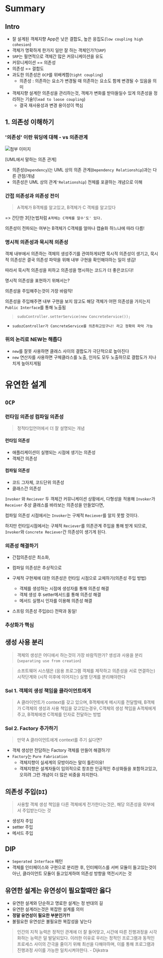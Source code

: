 # Summary

## Intro
- 잘 설계된 객체지향 App은 낮은 결합도, 높은 응집도(`low coupling high cohesion`)
- 객체가 명확하게 한가지 일만 잘 하는 객체인가?(`SRP`)
- `SRP`는 필연적으로 객체간 많은 커뮤니케이션을 유도
- 커뮤니케이션 == 의존성
- 의존성 == 결합도
- 과도한 의존성은 `OCP`를 위배케함(`tight coupling`)
    - 의존성 : 의존하는 요소가 변경될 때 의존하는 요소도 함께 변경될 수 있음을 의미
- 객체지향 설계란 의존성을 관리하는것, 객체가 변화를 받아들일수 있게 의존성을 정리하는 기술!(`lead to loose coupling`)
    - 결국 재사용성과 변경 용이성이 핵심

## 1. 의존성 이해하기

### '의존성' 이란 워딩에 대해 - vs 의존관계

![첨부 이미지](https://jinia-img-bucket.s3.ap-northeast-2.amazonaws.com/03c1237f-668e-48b9-83d0-9a2bbadb3626.png)

[UML에서 말하는 의존 관계]

- 의존성(`Dependency`)는 UML 상의 의존 관계(`Dependency Relationship`)과는 다른 관점/개념
- 의존성은 UML 상의 관계`'Relationship`) 전체를 포괄하는 개념으로 이해



### 간접 의존성과 의존성 전이

>A객체가 B객체를 알고있고, B객체가 C 객체를 알고있다

=> 간단한 3단논법처럼 `A객체는 C객체를 알수'도' 있다.`

의존성이 전파되는 여부는 B객체가 C객체를 얼마나 캡슐화 하느냐에 따라 다름!





### 명시적 의존성과 묵시적 의존성

객체 내부에서 의존하는 객체의 생성주기를 관여하게되면 묵시적 의존성이 생기고, 묵시적 의존성은 결국 의존성 파악을 위해 내부 구현을 확인해야하는 일이 생김!

따라서 묵시적 의존성을 피하고 의존성을 명시하는 코드가 더 좋은코드다!

명시적 의존성을 표현하기 위해서는?

의존성을 주입해주는것이 가장 바람직!

의존성을 주입해주면 내부 구현을 보지 않고도 해당 객체가 어떤 의존성을 가지는지 `Public Interface`를 통해 노출됨

> `sudoController.setterService(new ConcreteService());`

- `sudozController가 ConcreteService를 의존하고있구나! 라고 정확히 파악 가능`


### 위의 논리로 NEW는 해롭다
- `new`를 잘못 사용하면 클래스 사이의 결합도가 극단적으로 높아진다
- `new` 연산자를 사용하면 구체클라스를 노출, 인자도 모두 노출하므로 결합도가 지나치게 높아지게됨



# 유연한 설계

## `OCP`

### 런타임 의존성 컴파일 의존성

> 정적타입언어에서 더 잘 설명되는 개념

#### 런타임 의존성

- 애플리케이션이 실행되는 시점에 생기는 의존성
- 객체간 의존성
 
#### 컴파일 의존성

- 코드 그자체, 코드단위 의존성
- 클래스간 의존성

`Invoker` 와 `Reciever` 두 객체간 커뮤니케이션 상황에서, 다형성을 적용해 `Invoker`가 `Receiver` 추상 클래스를 바라보는 의존성을 만들었다면, 

컴파일 의존성 시점에서는 `Invoker`는 구체적 `Reciever`를 알지 못할 것이다.

하지만 런타임시점에서는 구체적 `Reciever`를 의존관계 주입을 통해 받게 되므로,  `Invoker`와 `Concrete Reciever`간 의존성이 생기게 된다.

### 의존성 해결하기

- 간접의존성은 최소화,
- 컴파일 의존성은 추상적으로
- 구체적 구현체에 대한 의존성은 런타임 시점으로 교체하기(의존성 주입 방법)
    - 객체를 생성하는 시점에 생성자를 통해 의존성 해결
    - 객체 생성 후 setter메서드를 통해 의존성 해결
    - 메서드 실행시 인자를 이용해 의존성 해결

- 스프링 의존성 주입(`DI`) 전략과 동일!

### 추상화가 핵심

## 생성 사용 분리

> 객체의 생성은 어디에서 하는것이 가장 바람직한가? 생성과 사용을 분리(`separating use from creation`)

> 소프트웨어 시스템은 (응용 프로그램 객체를 제작하고 의존성을 서로 연결하는) 시작단계와 (시작 이후에 이어지는) 실행 단계를 분리해야한다 


### Sol 1. 객체의 생성 책임을 클라이언트에게

> A 클라이언트가 context를 갖고 있으며, B객체에게 메시지를 전달할때,  B객체가 C객체의 생성과 사용 책임을 갖고있는경우, C객체의 생성 책임을 A객체에게 주고, B객체에겐 C객체를 인자로 전달하는 방법

### Sol 2. Factory 추가하기
> 만약 A 클라이언트에게 context를 주기 싫다면?

- 객체 생성만 전담하는 Factory 객체를 만들어 해결하기!
- `Factory`는 `Pure Fabrication`
    - 객체지향이 실세계의 모방이라는 말이 틀린이유!
    - 객체지향은 설계자들이 임의적으로 창조한 인공적인 추상화들을 포함하고있고, 오히려 그런 개념이 더 많은 비중을 차지한다.

## 의존성 주입(`DI`)

>사용할 객체 생성 책임을 다른 객체에게 전가한다는것은, 해당 의존성을 외부에서 주입받는다는 것

- 생성자 주입
- setter 주입
- 메서드 주입


## DIP

- `Seperated Interface` 패턴
- 객체를 인터페이스와 구현으로 분리한 후, 인터페이스를 서버 모듈이 들고있는것이 아닌, 클라이언트 모듈이 들고있게하여 의존성 방향을 역전시키는 것



## 유연한 설계는 유연성이 필요할때만 옳다

- 유연한 설계와 단순하고 명료한 설계는 정 반대의 길
- 유연한 설계라는것은 복잡한 설계를 의미
- **정말 유연성이 필요한 부분인가?!**
- 불필요한 유연성은 불필요한 복잡성을 낳는다


> 인간의 지적 능력은 정적인 관계에 더 잘 들어맞고, 시간에 따른 진행과정을 시각화하는 능력은 덜 발달되있다. 이러한 이유로 우리는 정적인 프로그램과 동적인 프로세스 사이의 간극을 줄이기 위해 최선을 다해야하며, 이를 통해 프로그램과 진행과정 사이를 가능한 일치시켜야한다. - Dijkstra




